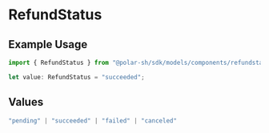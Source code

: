 # RefundStatus

## Example Usage

```typescript
import { RefundStatus } from "@polar-sh/sdk/models/components/refundstatus.js";

let value: RefundStatus = "succeeded";
```

## Values

```typescript
"pending" | "succeeded" | "failed" | "canceled"
```
